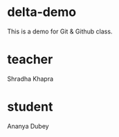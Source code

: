 # delta-demo
This is a demo for Git &amp; Github class. 
# teacher
Shradha Khapra
# student
Ananya Dubey

